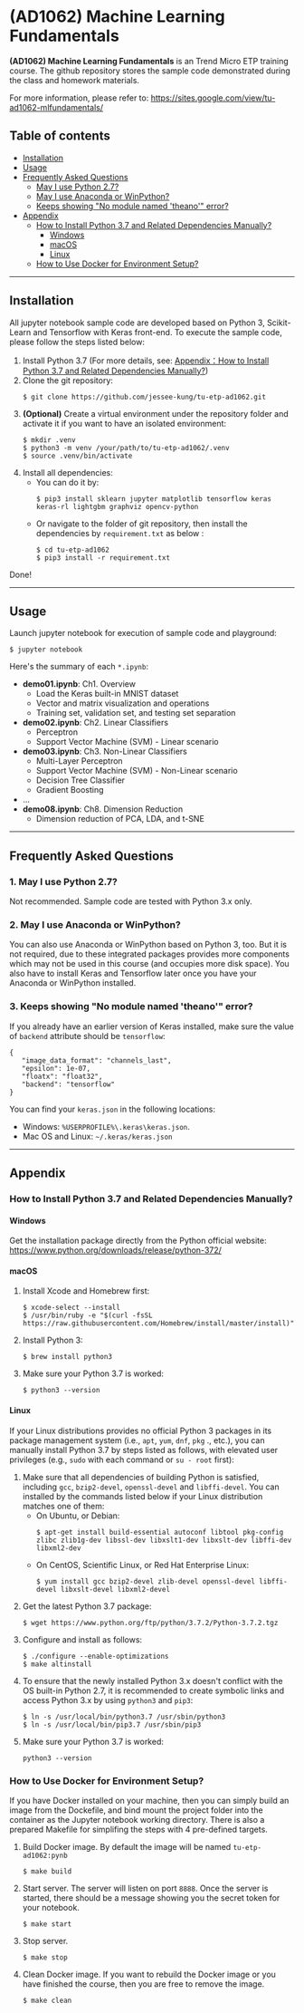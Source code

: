 # (AD1062) Machine Learning Fundamentals

**(AD1062) Machine Learning Fundamentals** is an Trend Micro ETP training course. The github repository stores the sample code demonstrated during the class and homework materials.

For more information, please refer to: https://sites.google.com/view/tu-ad1062-mlfundamentals/

## Table of contents
- [Installation](#installation)
- [Usage](#usage)
- [Frequently Asked Questions](#frequently-asked-questions)
    - [May I use Python 2.7?](#1-may-i-use-python-27)
    - [May I use Anaconda or WinPython?](#2-may-i-use-anaconda-or-winpython)
    - [Keeps showing "No module named 'theano'" error?](#3-keeps-showing-no-module-named-theano-error)
- [Appendix](#appendix)
    - [How to Install Python 3.7 and Related Dependencies Manually?](#how-to-install-python-37-and-related-dependencies-manually)
        - [Windows](#windows)
        - [macOS](#macos)
        - [Linux](#linux)
    - [How to Use Docker for Environment Setup?](#how-to-use-docker-for-environment-setup)
----
## Installation
All jupyter notebook sample code are developed based on Python 3, Scikit-Learn and Tensorflow with Keras front-end. To execute the sample code, please follow the steps listed below:
1. Install Python 3.7
(For more details, see: [Appendix：How to Install Python 3.7 and Related Dependencies Manually?](#appendix))
2. Clone the git repository:
    ```
    $ git clone https://github.com/jessee-kung/tu-etp-ad1062.git
    ```
3. **(Optional)** Create a virtual environment under the repository folder and activate it if you want to have an isolated environment:
    ```
    $ mkdir .venv
    $ python3 -m venv /your/path/to/tu-etp-ad1062/.venv
    $ source .venv/bin/activate
    ```
4. Install all dependencies:
    - You can do it by:
        ```
        $ pip3 install sklearn jupyter matplotlib tensorflow keras keras-rl lightgbm graphviz opencv-python
        ```
    - Or navigate to the folder of git repository, then install the dependencies by `requirement.txt` as below :
        ```
        $ cd tu-etp-ad1062
        $ pip3 install -r requirement.txt 
        ```

Done!

----
## Usage
Launch jupyter notebook for execution of sample code and playground:
```
$ jupyter notebook
```

Here's the summary of each `*.ipynb`: 
* **demo01.ipynb**: Ch1. Overview
    * Load the Keras built-in MNIST dataset
    * Vector and matrix visualization and operations
    * Training set, validation set, and testing set separation
* **demo02.ipynb**: Ch2. Linear Classifiers
    * Perceptron
    * Support Vector Machine (SVM) - Linear scenario
* **demo03.ipynb**: Ch3. Non-Linear Classifiers
    * Multi-Layer Perceptron
    * Support Vector Machine (SVM) - Non-Linear scenario
    * Decision Tree Classifier
    * Gradient Boosting
* ...
* **demo08.ipynb**: Ch8. Dimension Reduction
    * Dimension reduction of PCA, LDA, and t-SNE

----
## Frequently Asked Questions
### 1. May I use Python 2.7?
Not recommended. Sample code are tested with Python 3.x only.

### 2. May I use Anaconda or WinPython?
You can also use Anaconda or WinPython based on Python 3, too. But it is not required, due to these integrated packages provides more components which may not be used in this course (and occupies more disk space). You also have to install Keras and Tensorflow later once you have your Anaconda or WinPython installed.

### 3. Keeps showing "No module named 'theano'" error?
If you already have an earlier version of Keras installed, make sure the value of `backend` attribute should be `tensorflow`:
```
{
   "image_data_format": "channels_last",
   "epsilon": 1e-07,
   "floatx": "float32",
   "backend": "tensorflow"
}
```
You can find your `keras.json` in the following locations:
* Windows: `%USERPROFILE%\.keras\keras.json`.
* Mac OS and Linux: `~/.keras/keras.json`

----
## Appendix
### How to Install Python 3.7 and Related Dependencies Manually?
#### Windows
Get the installation package directly from the Python official website:
https://www.python.org/downloads/release/python-372/

#### macOS
1. Install Xcode and Homebrew first:
    ```
    $ xcode-select --install
    $ /usr/bin/ruby -e "$(curl -fsSL https://raw.githubusercontent.com/Homebrew/install/master/install)"
    ```
2. Install Python 3:
    ```
    $ brew install python3
    ```
3. Make sure your Python 3.7 is worked:
    ```
    $ python3 --version
    ```

#### Linux
If your Linux distributions provides no official Python 3 packages in its package management system (i.e., `apt`, `yum`, `dnf`, `pkg` ., etc.), you can manually install Python 3.7 by steps listed as follows, with elevated user privileges (e.g., `sudo` with each command or `su - root` first):
1. Make sure that all dependencies of building Python is satisfied, including `gcc`, `bzip2-devel`, `openssl-devel` and `libffi-devel`. You can installed by the commands listed below if your Linux distribution matches one of them:
    - On Ubuntu, or Debian:
        ```
        $ apt-get install build-essential autoconf libtool pkg-config zlibc zlib1g-dev libssl-dev libxslt1-dev libxslt-dev libffi-dev libxml2-dev
        ```
    - On CentOS, Scientific Linux, or Red Hat Enterprise Linux:
        ```
        $ yum install gcc bzip2-devel zlib-devel openssl-devel libffi-devel libxslt-devel libxml2-devel 
        ```
2. Get the latest Python 3.7 package:
    ```
    $ wget https://www.python.org/ftp/python/3.7.2/Python-3.7.2.tgz
    ```
3. Configure and install as follows:
    ```
    $ ./configure --enable-optimizations
    $ make altinstall
    ```
4. To ensure that the newly installed Python 3.x doesn't conflict with the OS built-in Python 2.7, it is recommended to create symbolic links and access Python 3.x by using `python3` and `pip3`:
    ```
    $ ln -s /usr/local/bin/python3.7 /usr/sbin/python3
    $ ln -s /usr/local/bin/pip3.7 /usr/sbin/pip3
    ```
5. Make sure your Python 3.7 is worked:
    ```
    python3 --version
    ```
### How to Use Docker for Environment Setup?
If you have Docker installed on your machine, then you can simply build an image from the Dockefile, and bind mount the project folder into the container as the Jupyter notebook working directory.  There is also a prepared Makefile for simplifing the steps with 4 pre-defined targets.
1. Build Docker image. By default the image will be named `tu-etp-ad1062:pynb`
    ```
    $ make build
    ```
2. Start server. The server will listen on port `8888`. Once the server is started, there should be a message showing you the secret token for your notebook.
    ```
    $ make start
    ```
3. Stop server.
    ```
    $ make stop
    ```
4. Clean Docker image. If you want to rebuild the Docker image or you have finished the course, then you are free to remove the image.
    ```
    $ make clean
    ```
